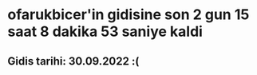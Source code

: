 # ofarukbicer'in gidisine son 2 gun 15 saat 8 dakika 53 saniye kaldi

## Gidis tarihi: 30.09.2022 :(